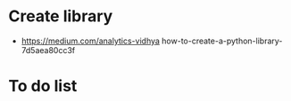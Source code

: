 # Create library
*  https://medium.com/analytics-vidhya how-to-create-a-python-library-7d5aea80cc3f

# To do list